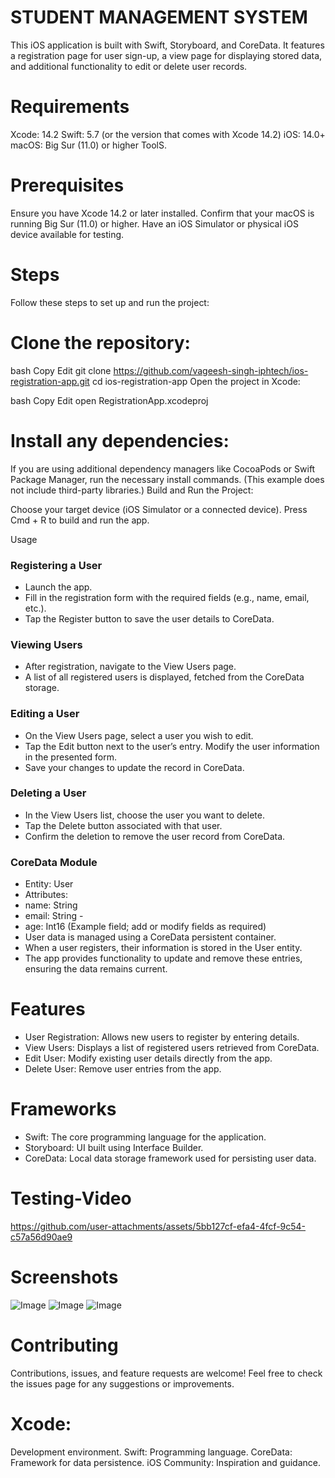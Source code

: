 # STUDENT MANAGEMENT SYSTEM

This iOS application is built with Swift, Storyboard, and CoreData. It features a registration page for user sign-up, a view page for displaying stored data, and additional functionality to edit or delete user records.

# Requirements

Xcode: 14.2 Swift: 5.7 (or the version that comes with Xcode 14.2) iOS: 14.0+ macOS: Big Sur (11.0) or higher ToolS.

# Prerequisites

Ensure you have Xcode 14.2 or later installed. Confirm that your macOS is running Big Sur (11.0) or higher. Have an iOS Simulator or physical iOS device available for testing. 

# Steps
Follow these steps to set up and run the project:
# Clone the repository:

bash Copy Edit git clone https://github.com/vageesh-singh-iphtech/ios-registration-app.git cd ios-registration-app Open the project in Xcode:

bash Copy Edit open RegistrationApp.xcodeproj

# Install any dependencies:

If you are using additional dependency managers like CocoaPods or Swift Package Manager, run the necessary install commands. (This example does not include third-party libraries.) Build and Run the Project:

Choose your target device (iOS Simulator or a connected device). Press Cmd + R to build and run the app.

Usage

### Registering a User

- Launch the app. 
- Fill in the registration form with the required fields (e.g., name, email, etc.). 
- Tap the Register button to save the user details to CoreData.

### Viewing Users

- After registration, navigate to the View Users page. 
- A list of all registered users is displayed, fetched from the CoreData storage.

### Editing a User

- On the View Users page, select a user you wish to edit. 
- Tap the Edit button next to the user’s entry. Modify the user information in the presented form. 
- Save your changes to update the record in CoreData.

### Deleting a User

- In the View Users list, choose the user you want to delete. 
- Tap the Delete button associated with that user. 
- Confirm the deletion to remove the user record from CoreData.

### CoreData Module

- Entity: User 
- Attributes: 
- name: String 
- email: String -
- age: Int16 (Example field; add or modify fields as required) 
- User data is managed using a CoreData persistent container.
- When a user registers, their information is stored in the User entity. 
- The app provides functionality to update and remove these entries, ensuring the data remains current.

# Features

- User Registration: Allows new users to register by entering details. 
- View Users: Displays a list of registered users retrieved from CoreData. 
- Edit User: Modify existing user details directly from the app. 
- Delete User: Remove user entries from the app. 


# Frameworks

- Swift: The core programming language for the application. 
- Storyboard: UI built using Interface Builder. 
- CoreData: Local data storage framework used for persisting user data.

# Testing-Video
https://github.com/user-attachments/assets/5bb127cf-efa4-4fcf-9c54-c57a56d90ae9

# Screenshots

![Image](https://github.com/user-attachments/assets/67858df8-5f72-46c7-90e6-6685b27fcc5b)
![Image](https://github.com/user-attachments/assets/a3342466-cfdf-4f4b-bab9-5efc0331bc9d)
![Image](https://github.com/user-attachments/assets/8a4bef19-7df1-46c2-be6d-e175d7c86400)


# Contributing

Contributions, issues, and feature requests are welcome! Feel free to check the issues page for any suggestions or improvements.

# Xcode: 

Development environment. Swift: Programming language. CoreData: Framework for data persistence. iOS Community: Inspiration and guidance.

